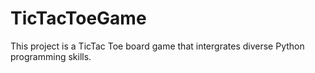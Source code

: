 # TicTacToeGame
This project is a TicTac Toe board game that intergrates diverse Python programming skills.

